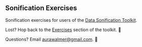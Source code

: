 ## Sonification Exercises
Sonification exercises for users of the [Data Sonification Toolkit](https://www.sonificationkit.com/).  

Lost? Hop back to the [Exercises](https://www.sonificationkit.com/data-sonification/exercises) section of the toolkit. 🐸

Questions? Email aurawalmer@gmail.com. 📨
